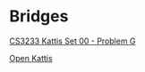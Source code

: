 # Bridges

[CS3233 Kattis Set 00 - Problem G](https://nus.kattis.com/sessions/zha3me/problems/bryr)

[Open Kattis](https://open.kattis.com/problems/bryr)